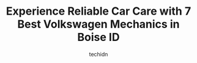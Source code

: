 ---
layout: ampstory
image: https://images.unsplash.com/photo-1626941946705-10e82ef4c533?ixlib=rb-4.0.3&ixid=MnwxMjA3fDB8MHxwaG90by1wYWdlfHx8fGVufDB8fHx8&auto=format&fit=crop&w=640&h=853&q=80
author: techidn
featured: false
description: Searching for the finest Volkswagen Mechanic in Boise ID, USA? Look no further than the 7 best Volkswagen Mechanic in the area, where youll find a team of highly qualified professionals rea
title: Experience Reliable Car Care with 7 Best Volkswagen Mechanics in Boise ID
cover:
   title: Experience Reliable Car Care with 7 Best Volkswagen Mechanics in Boise ID
   subtitle: Rickpate
   background: https://images.unsplash.com/photo-1626941946705-10e82ef4c533?ixlib=rb-4.0.3&ixid=MnwxMjA3fDB8MHxwaG90by1wYWdlfHx8fGVufDB8fHx8&auto=format&fit=crop&w=640&h=853&q=80

pages: 
 - layout: thirds
   top: <h1>#1 Garrys Automotive</h1>
   bottom: "<p>My uncle recommended Garrys when I moved here 6 months ago from Portland and needed a good, honest and reasonably priced mechanic. I went for an oil change a couple days</p>"
   background: https://www.knot35.com/toplist/wp-content/uploads/2023/06/best-volkswagen-mechanic-1-in-boise-id-1685834275.jpeg
   backgroundblur: true
 - layout: thirds
   top: <h1>#2 27th St. Automotive</h1>
   bottom: "<p>1105 N 27th St, Boise, ID 83702, United States</p>"
   background: https://www.knot35.com/toplist/wp-content/uploads/2023/06/best-volkswagen-mechanic-2-in-boise-id-1685834276.jpeg
   cta:
      link: https://www.knot35.com/toplist/experience-reliable-car-care-with-7-best-volkswagen-mechanics-in-boise-id/
      text: Experience Reliable Car Care with 7 Best Volkswagen Mechanics in Boise ID
 - layout: thirds
   top: <h1>#3 Eurosport</h1>
   bottom: "<p>4448 W Chinden Blvd, Garden City, ID 83714, United States</p>"
   background: https://www.knot35.com/toplist/wp-content/uploads/2023/06/best-volkswagen-mechanic-3-in-boise-id-1685834276.jpeg
   cta:
      link: https://www.knot35.com/toplist/experience-reliable-car-care-with-7-best-volkswagen-mechanics-in-boise-id/
      text: Experience Reliable Car Care with 7 Best Volkswagen Mechanics in Boise ID
 - layout: thirds
   top: <h1>#4 Boise Automotive Service</h1>
   bottom: "<p>9901 Fairview Ave, Boise, ID 83704, United States</p>"
   background: https://images.unsplash.com/photo-1557672172-298e090bd0f1?ixlib=rb-4.0.3&ixid=MnwxMjA3fDB8MHxwaG90by1wYWdlfHx8fGVufDB8fHx8&auto=format&fit=crop&w=640&h=853&q=80
   cta:
      link: https://www.knot35.com/toplist/experience-reliable-car-care-with-7-best-volkswagen-mechanics-in-boise-id/
      text: Experience Reliable Car Care with 7 Best Volkswagen Mechanics in Boise ID
 - layout: thirds
   top: <h1>#5 Plantation TuneTech Automotive Center</h1>
   bottom: "<p>6550 W State St, Boise, ID 83714, United States</p>"
   background: https://images.unsplash.com/photo-1574169208507-84376144848b?ixlib=rb-4.0.3&ixid=MnwxMjA3fDB8MHxwaG90by1wYWdlfHx8fGVufDB8fHx8&auto=format&fit=crop&w=640&h=853&q=80
   cta:
      link: https://www.knot35.com/toplist/experience-reliable-car-care-with-7-best-volkswagen-mechanics-in-boise-id/
      text: Experience Reliable Car Care with 7 Best Volkswagen Mechanics in Boise ID
 - layout: thirds
   top: <h1>#6 Richs Auto Care and Dyno Service</h1>
   bottom: "<p>3505 W Overland Rd, Boise, ID 83705, United States</p>"
   background: https://images.unsplash.com/photo-1547366785-564103df7e13?ixlib=rb-4.0.3&ixid=MnwxMjA3fDB8MHxwaG90by1wYWdlfHx8fGVufDB8fHx8&auto=format&fit=crop&w=640&h=853&q=80
   cta:
      link: https://www.knot35.com/toplist/experience-reliable-car-care-with-7-best-volkswagen-mechanics-in-boise-id/
      text: Experience Reliable Car Care with 7 Best Volkswagen Mechanics in Boise ID
 - layout: thirds
   top: <h1>#7 Boise Foreign Car Service Inc</h1>
   bottom: "<p>4705 W Emerald St, Boise, ID 83706, United States</p>"
   background: https://images.unsplash.com/photo-1620421680010-0766ff230392?ixlib=rb-4.0.3&ixid=MnwxMjA3fDB8MHxwaG90by1wYWdlfHx8fGVufDB8fHx8&auto=format&fit=crop&w=640&h=853&q=80
   cta:
      link: https://www.knot35.com/toplist/experience-reliable-car-care-with-7-best-volkswagen-mechanics-in-boise-id/
      text: Experience Reliable Car Care with 7 Best Volkswagen Mechanics in Boise ID
 - layout: thirds
   middle: Continue reading...
   background: https://images.unsplash.com/photo-1496096265110-f83ad7f96608?ixlib=rb-4.0.3&ixid=MnwxMjA3fDB8MHxwaG90by1wYWdlfHx8fGVufDB8fHx8&auto=format&fit=crop&w=640&h=853&q=80
   cta:
      link: https://www.knot35.com/toplist/experience-reliable-car-care-with-7-best-volkswagen-mechanics-in-boise-id/
      text: Experience Reliable Car Care with 7 Best Volkswagen Mechanics in Boise ID
      
---